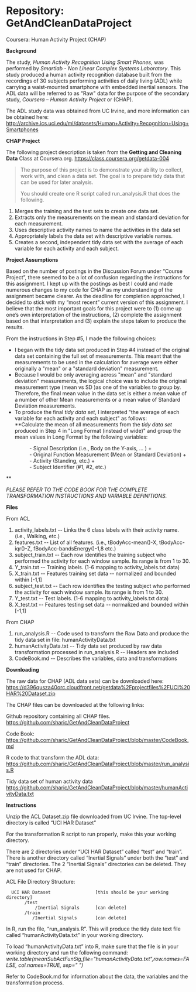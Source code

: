 Repository:   GetAndCleanDataProject
=============================

Coursera: Human Activity Project (CHAP)


**Background**

The study, *Human Activity Recognition Using Smart Phones*, was performed by *Smartlab - Non Linear Complex Systems Laboratory*. This study produced a human activity recognition database built from the recordings of 30 subjects performing activities of daily living (ADL) while carrying a waist-mounted smartphone with embedded inertial sensors. The ADL data will be referred to as “Raw" data for the purpose of the secondary study, *Coursera – Human Activity Project* or (CHAP).

The ADL study data was obtained from UC Irvine, and more information can be obtained here: 
 <http://archive.ics.uci.edu/ml/datasets/Human+Activity+Recognition+Using+Smartphones>
 
**CHAP Project**

The following project description is taken from the **Getting and Cleaning Data** Class at Coursera.org. <https://class.coursera.org/getdata-004>

>The purpose of this project is to demonstrate your ability to collect, work with, and clean a data set. The goal is to prepare tidy data that can be used for later analysis.
>
>You should create one R script called run_analysis.R that does the following. 
>
1. Merges the training and the test sets to create one data set.
2. Extracts only the measurements on the mean and standard deviation for each measurement. 
3. Uses descriptive activity names to name the activities in the data set
4. Appropriately labels the data set with descriptive variable names. 
5. Creates a second, independent tidy data set with the average of each variable for each activity and each subject. 

**Project Assumptions**

Based on the number of postings in the Discussion Forum under “Course Project”, there seemed to be a lot of confusion regarding the instructions for this assignment. I kept up with the postings as best I could and made numerous changes to my code for CHAP as my understanding of the assignment became clearer. As the deadline for completion approached, I decided to stick with my “most recent” current version of this assignment. I believe that the most important goals for this project were to (1) come up one’s own interpretation of the instructions, (2) complete the assignment based on that interpretation and (3) explain the steps taken to produce the results.

From the instructions in Step #5, I made the following choices:

-  I began with the tidy data set produced in Step #4 instead of the original data set containing the full set of measurements.  This meant that the measurements to be used in the calculation for average were either originally a "mean" or a "standard deviation" measurement. 
-  Because I would be only averaging across "mean" and "standard deviation" measurements, the logical choice was to include the original measurement type (mean vs SD )as one of the variables to group by. Therefore, the final mean value in the data set is either a mean value of a number of other Mean measurements or a mean value of Standard Deviation measurements.
-  To produce the final *tidy data set*, I interpreted "the average of each variable for each activity and each subject" as follows:  
**Calculate the mean of all measurements from the *tidy data set* produced in Step 4 in "Long Format (instead of wide)" and group the mean values in Long Format by the following variables:
<ul>
	<dd>- Signal Description (i.e., Body on the Y-axis, ... ) + </dd>
	<dd>- Original Function Measurement (Mean or Standard Deviation) + </dd>
	<dd>- Activity (Standing, etc.) +</dd>
	<dd>- Subject Identifier (#1, #2, etc.)</dd></ul>**

*PLEASE REFER TO THE CODE BOOK FOR THE COMPLETE TRANSFORMATION INSTRUCTIONS AND VARIABLE DEFINITIONS.*

**Files**

From ACL

1. activity_labels.txt -- Links the 6 class labels with their activity name. (i.e., Walking, etc.)
2. features.txt -- List of all features. (i.e., tBodyAcc-mean()-X, tBodyAcc-iqr()-Z, fBodyAcc-bandsEnergy()-1,8  etc.)
3. subject_train.txt -- Each row identifies the training subject who performed the activity for each window sample. Its range is from 1 to 30.
4. Y_train.txt -- Training labels. (1-6 mapping to activity_labels.txt data)
5. X_train.txt -- Features training set data  -- normalized and bounded within [-1,1]
6. subject_test.txt -- Each row identifies the testing subject who performed the activity for each window sample. Its range is from 1 to 30.
7. Y_test.txt -- Test labels. (1-6 mapping to activity_labels.txt data)
8. X_test.txt -- Features testing set data  -- normalized and bounded within [-1,1]

From CHAP

1. run_analysis.R -- Code used to transform the Raw Data and produce the tidy data set in file: humanActivityData.txt
2. humanActivityData.txt -- Tidy data set produced by raw data transformation processed in run_analysis.R -- Headers are included
3. CodeBook.md -- Describes the variables, data and transformations

 
**Downloading**

The raw data for CHAP (ADL data sets) can be downloaded here:
<https://d396qusza40orc.cloudfront.net/getdata%2Fprojectfiles%2FUCI%20HAR%20Dataset.zip>



The CHAP files can be downloaded at the following links:

Github repository containing all CHAP files.
<https://github.com/sharic/GetAndCleanDataProject>

Code Book:
<https://github.com/sharic/GetAndCleanDataProject/blob/master/CodeBook.md>

R code to that transform the ADL data:
<https://github.com/sharic/GetAndCleanDataProject/blob/master/run_analysis.R>

Tidy data set of human activity data
<https://github.com/sharic/GetAndCleanDataProject/blob/master/humanActivityData.txt>

**Instructions**


Unzip the ACL Dataset.zip file downloaded from UC Irvine.
The top-level directory is called “UCI HAR Dataset”

For the transformation R script to run properly, make this your working directory.

There are 2 directories under “UCI HAR Dataset” called “test” and “train”.  
There is another directory called “Inertial Signals” under both the “test” and “train” directories. 
The 2 “Inertial Signals” directories can be deleted. They are not used for CHAP.

ACL File Directory Structure:

      UCI HAR Dataset                 [this should be your working directory]
           /test  
               /Inertial Signals      [can delete]
           /train
              /Inertial Signals       [can delete]
    

In R, run the file, “run_analysis.R”.
This will produce the tidy date text file called “humanActivityData.txt” in your working directory.

To load “humanActivityData.txt” into R, make sure that the file is in your working directory and run the following command:
*write.table(meanSubActFunSig,file="humanActivityData.txt",row.names=FALSE, col.names=TRUE, sep=" ")*

Refer to CodeBook.md for information about the data, the variables and the transformation process.


